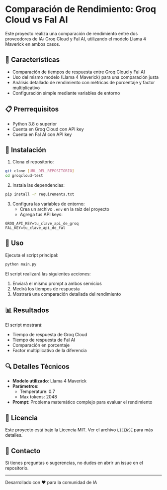 # Comparación de Rendimiento: Groq Cloud vs Fal AI

Este proyecto realiza una comparación de rendimiento entre dos proveedores de IA: Groq Cloud y Fal AI, utilizando el modelo Llama 4 Maverick en ambos casos.

## 🚀 Características

- Comparación de tiempos de respuesta entre Groq Cloud y Fal AI
- Uso del mismo modelo (Llama 4 Maverick) para una comparación justa
- Análisis detallado de rendimiento con métricas de porcentaje y factor multiplicativo
- Configuración simple mediante variables de entorno

## 📋 Prerrequisitos

- Python 3.8 o superior
- Cuenta en Groq Cloud con API key
- Cuenta en Fal AI con API key

## 🔧 Instalación

1. Clona el repositorio:
```bash
git clone [URL_DEL_REPOSITORIO]
cd groqcloud-test
```

2. Instala las dependencias:
```bash
pip install -r requirements.txt
```

3. Configura las variables de entorno:
   - Crea un archivo `.env` en la raíz del proyecto
   - Agrega tus API keys:
```env
GROQ_API_KEY=tu_clave_api_de_groq
FAL_KEY=tu_clave_api_de_fal
```

## 🎯 Uso

Ejecuta el script principal:
```bash
python main.py
```

El script realizará las siguientes acciones:
1. Enviará el mismo prompt a ambos servicios
2. Medirá los tiempos de respuesta
3. Mostrará una comparación detallada del rendimiento

## 📊 Resultados

El script mostrará:
- Tiempo de respuesta de Groq Cloud
- Tiempo de respuesta de Fal AI
- Comparación en porcentaje
- Factor multiplicativo de la diferencia

## 🔍 Detalles Técnicos

- **Modelo utilizado**: Llama 4 Maverick
- **Parámetros**:
  - Temperature: 0.7
  - Max tokens: 2048
- **Prompt**: Problema matemático complejo para evaluar el rendimiento

## 📝 Licencia

Este proyecto está bajo la Licencia MIT. Ver el archivo `LICENSE` para más detalles.

## 📧 Contacto

Si tienes preguntas o sugerencias, no dudes en abrir un issue en el repositorio.

---
Desarrollado con ❤️ para la comunidad de IA
